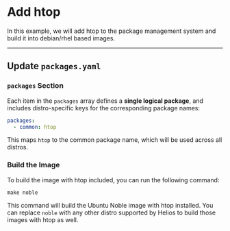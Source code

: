 # Add htop

In this example, we will add htop to the package management system and build it into debian/rhel based images.

---

## Update `packages.yaml`

### `packages` Section

Each item in the `packages` array defines a **single logical package**, and includes distro-specific keys for the corresponding package names:

```yaml
packages:
  - common: htop
```

This maps `htop` to the common package name, which will be used across all distros.

### Build the Image

To build the image with htop included, you can run the following command:

```shell
make noble
```

This command will build the Ubuntu Noble image with htop installed. You can replace `noble` with any other distro supported by Helios to build those images with htop as well.
